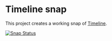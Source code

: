 # Timeline snap
This project creates a working snap of [Timeline](http://thetimelineproj.sourceforge.net/).

[![Snap Status](https://build.snapcraft.io/badge/thetimelineproj/timeline_snap.svg)](https://build.snapcraft.io/user/thetimelineproj/timeline_snap)